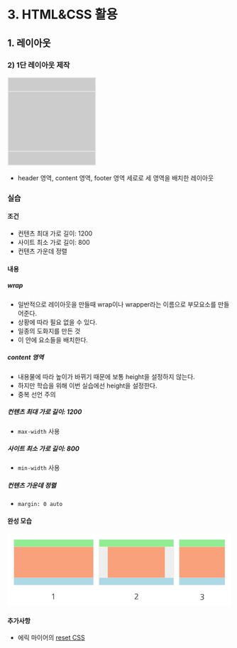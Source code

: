 # 3. HTML&CSS 활용

## 1. 레이아웃
### 2) 1단 레이아웃 제작
![사진](./img/1-2-1.png)
- header 영역, content 영역, footer 영역 세로로 세 영역을 배치한 레이아웃

### 실습
#### 조건
- 컨텐츠 최대 가로 길이: 1200
- 사이트 최소 가로 길이: 800
- 컨텐츠 가운데 정렬

#### 내용
##### wrap
- 일반적으로 레이아웃을 만들때 wrap이나 wrapper라는 이름으로 부모요소를 만들어준다.
- 상황에 따라 필요 없을 수 있다.
- 일종의 도화지를 만든 것
- 이 안에 요소들을 배치한다.

##### content 영역
- 내용물에 따라 높이가 바뀌기 때문에 보통 height을 설정하지 않는다.
- 하지만 학습을 위해 이번 실습에선 height을 설정한다.
- 중복 선언 주의

##### 컨텐츠 최대 가로 길이: 1200
- `max-width` 사용

##### 사이트 최소 가로 길이: 800
- `min-width` 사용

##### 컨텐츠 가운데 정렬
- `margin: 0 auto`

#### 완성 모습
![1-2-2](./img/1-2-2.png)

#### 추가사항
- 에릭 마이어의 [reset CSS](https://meyerweb.com/eric/tools/css/reset/)
